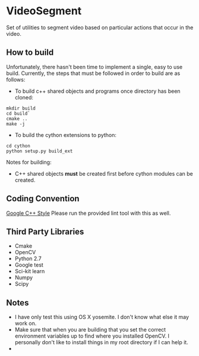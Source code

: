 # VideoSegment
Set of utilities to segment video based on particular actions that occur
in the video. 

## How to build
Unfortunately, there hasn't been time to implement a single, easy to use build. Currently, the steps that must
be followed in order to build are as follows: 
* To build c++ shared objects and programs once directory has been cloned: 
```
mkdir build
cd build`
cmake ..
make -j
```
* To build the cython extensions to python:
```
cd cython
python setup.py build_ext
```
Notes for building: 
* C++ shared objects **must** be created first before cython modules can be created. 

## Coding Convention
[Google C++
Style](https://google-styleguide.googlecode.com/svn/trunk/cppguide.html)
Please run the provided lint tool with this as well. 

## Third Party Libraries
* Cmake
* OpenCV
* Python 2.7 
* Google test
* Sci-kit learn
* Numpy
* Scipy

## Notes
- I have only test this using OS X yosemite. I don't know what 
  else it may work on. 
- Make sure that when you are building that you set the correct environment
  variables up to find where you installed OpenCV. I personally don't like
  to install things in my root directory if I can help it. 
- 
